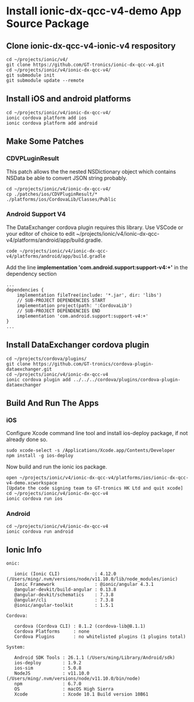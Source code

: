 # Install ionic-dx-qcc-v4-demo App Source Package
## Clone ionic-dx-qcc-v4-ionic-v4 respository
```
cd ~/projects/ionic/v4/
git clone https://github.com/GT-tronics/ionic-dx-qcc-v4.git
cd ~/projects/ionic/v4/ionic-dx-qcc-v4/
git submodule init
git submodule update --remote
```
## Install iOS and android platforms
```
cd ~/projects/ionic/v4/ionic-dx-qcc-v4/
ionic cordova platform add ios
ionic cordova platform add android
```
## Make Some Patches
### CDVPLuginResult
This patch allows the the nested NSDictionary object which contains NSData be able to convert JSON string probably. 
```
cd ~/projects/ionic/v4/ionic-dx-qcc-v4/
cp ./patches/ios/CDVPluginResult/* ./platforms/ios/CordovaLib/Classes/Public
```
### Android Support V4
The DataExchanger cordova plugin requires this library. Use VSCode or your editor of choice to edit ~/projects/ionic/v4/ionic-dx-qcc-v4/platforms/android/app/build.gradle.
```
code ~/projects/ionic/v4/ionic-dx-qcc-v4/platforms/android/app/build.gradle
```
Add the line **implementation 'com.android.support:support-v4:+'** in the dependency section
```
...
dependencies {
    implementation fileTree(include: '*.jar', dir: 'libs')
    // SUB-PROJECT DEPENDENCIES START
    implementation project(path: ':CordovaLib')
    // SUB-PROJECT DEPENDENCIES END
    implementation 'com.android.support:support-v4:+'
}
...
```
## Install DataExchanger cordova plugin
```
cd ~/projects/cordova/plugins/
git clone https://github.com/GT-tronics/cordova-plugin-dataexchanger.git
cd ~/projects/ionic/v4/ionic-dx-qcc-v4
ionic cordova plugin add ../../../cordova/plugins/cordova-plugin-dataexchanger
```
## Build And Run The Apps
### iOS
Configure Xcode command line tool and install ios-deploy package, if not already done so. 
```
sudo xcode-select -s /Applications/Xcode.app/Contents/Developer
npm install -g ios-deploy
```
Now build and run the ionic ios package.
```
open ~/projects/ionic/v4/ionic-dx-qcc-v4/platforms/ios/ionic-dx-qcc-v4-demo.xcworkspace
[Update the code signing team to GT-tronics HK Ltd and quit xcode]
cd ~/projects/ionic/v4/ionic-dx-qcc-v4
ionic cordova run ios
```
### Android
```
cd ~/projects/ionic/v4/ionic-dx-qcc-v4
ionic cordova run android
```
## Ionic Info
```
onic:

   ionic (Ionic CLI)             : 4.12.0 (/Users/ming/.nvm/versions/node/v11.10.0/lib/node_modules/ionic)
   Ionic Framework               : @ionic/angular 4.3.1
   @angular-devkit/build-angular : 0.13.8
   @angular-devkit/schematics    : 7.3.8
   @angular/cli                  : 7.3.8
   @ionic/angular-toolkit        : 1.5.1

Cordova:

   cordova (Cordova CLI) : 8.1.2 (cordova-lib@8.1.1)
   Cordova Platforms     : none
   Cordova Plugins       : no whitelisted plugins (1 plugins total)

System:

   Android SDK Tools : 26.1.1 (/Users/ming/Library/Android/sdk)
   ios-deploy        : 1.9.2
   ios-sim           : 5.0.8
   NodeJS            : v11.10.0 (/Users/ming/.nvm/versions/node/v11.10.0/bin/node)
   npm               : 6.7.0
   OS                : macOS High Sierra
   Xcode             : Xcode 10.1 Build version 10B61

```




